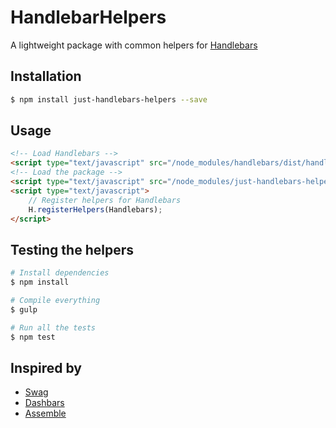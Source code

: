 # HandlebarHelpers
A lightweight package with common helpers for [Handlebars](https://github.com/wycats/handlebars.js)

## Installation

```bash
$ npm install just-handlebars-helpers --save
```
## Usage

```html
<!-- Load Handlebars -->
<script type="text/javascript" src="/node_modules/handlebars/dist/handlebars.min.js"></script>
<!-- Load the package -->
<script type="text/javascript" src="/node_modules/just-handlebars-helpers/dist/h.min.js"></script>
<script type="text/javascript">
    // Register helpers for Handlebars
    H.registerHelpers(Handlebars);
</script>
```

## Testing the helpers

```bash
# Install dependencies
$ npm install

# Compile everything
$ gulp

# Run all the tests
$ npm test
```

## Inspired by 
 * [Swag](https://github.com/elving/swag)
 * [Dashbars](https://github.com/pismute/dashbars)
 * [Assemble](https://github.com/assemble/handlebars-helpers)

